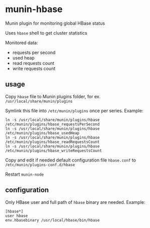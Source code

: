 # munin-hbase
Munin plugin for monitoring global HBase status

Uses `hbase` shell to get cluster statistics 

Monitored data:
 * requests per second
 * used heap
 * read requests count
 * write requests count

## usage
Copy `hbase` file to Munin plugins folder, for ex. `/usr/local/share/munin/plugins`

Symlink this file into `/etc/munin/plugins` once per series.
Example:
```
ln -s /usr/local/share/munin/plugins/hbase /etc/munin/plugins/hbase_requestsPerSecond
ln -s /usr/local/share/munin/plugins/hbase /etc/munin/plugins/hbase_usedHeap
ln -s /usr/local/share/munin/plugins/hbase /etc/munin/plugins/hbase_readRequestsCount
ln -s /usr/local/share/munin/plugins/hbase /etc/munin/plugins/hbase_writeRequestsCount
```

Copy and edit if needed default configuration file `hbase.conf` to `/etc/munin/plugins-conf.d/hbase`

Restart `munin-node`

## configuration
Only HBase user and full path of `hbase` binary are needed.
Example:
```
[hbase*]
user hbase
env.hbasebinary /usr/local/hbase/bin/hbase
```
